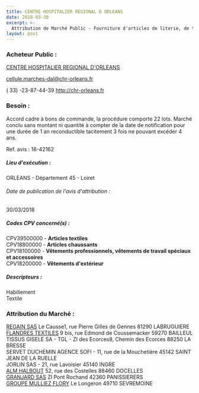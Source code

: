 ```yaml
---
title: CENTRE HOSPITALIER REGIONAL D ORLEANS
date: 2018-03-30
excerpt: >-
  Attribution de Marché Public - Fourniture d'articles de literie, de textiles et d'équipements de protection individuelle - AO 2017-74
layout: post
---
```


### Acheteur Public : 
<a href="/acheteur-138/siren-264500091"> CENTRE HOSPITALIER REGIONAL D'ORLEANS</a><br/>



cellule.marches-dal@chr-orleans.fr

( 33) -23-87-44-39
http://chr-orleans.fr
### Besoin :

Accord cadre à bons de commande, la procédure comporte 22 lots. Marché conclu sans montant ni quantité à compter de la date de notification pour une durée de 1 an reconductible tacitement 3 fois ne pouvant excéder 4 ans.

Ref. avis : 18-42162


##### Lieu d'exécution :

ORLEANS - Département 45 - Loiret

###### Date de publication de l'avis d'attribution : 
30/03/2018

##### Codes CPV concerné(s) :
CPV39500000 - **Articles textiles** <br/>
CPV18800000 - **Articles chaussants** <br/>
CPV18100000 - **Vêtements professionnels, vêtements de travail spéciaux et accessoires** <br/>
CPV18200000 - **Vêtements d'extérieur** <br/>

##### Descripteurs :
Habillement <br/>
Textile <br/>

### Attribution du Marché :
<a href="/entreprise-554/siren-393892302"> REGAIN SAS</a>    Le Causse1, rue Pierre Gilles de Gennes 81290 LABRUGUIERE <br/>
<a href="/entreprise-554/siren-397972530"> FLANDRES TEXTILES</a>    9 bis, rue Edmond de Coussemacker 59270 BAILLEUL <br/>
TISSUS GISELE SA - TGL - ZI des Ecorces8, Chemin des Ecorces 88250 LA BRESSE <br/>
SERVET DUCHEMIN AGENCE SOFI - 11, rue de la Mouchetière 45142 SAINT JEAN DE LA RUELLE <br/>
JORLIN SAS - 21, rue Lavoisier 45140 INGRE <br/>
<a href="/entreprise-550/siren-351592233"> ALM HALBOUT</a>    52, rue des Costelles 88460 DOCELLES <br/>
<a href="/entreprise-582/siren-885450262"> GRANJARD SAS</a>    ZI Pont Rochand 42360 PANISSIERERS <br/>
<a href="/entreprise-544/siren-308054410"> GROUPE MULLIEZ FLORY</a>    Le Longeron 49710 SEVREMOINE <br/>
